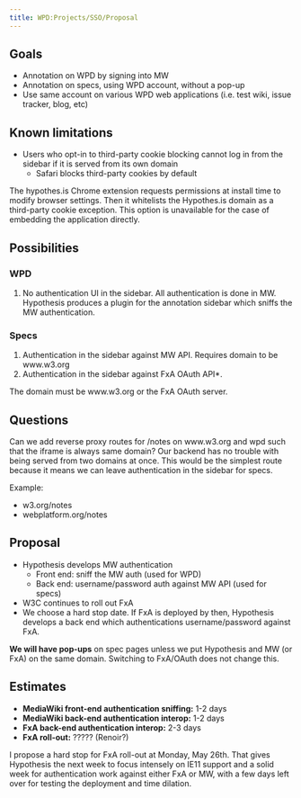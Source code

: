 ```yaml
---
title: WPD:Projects/SSO/Proposal
---
```

<h2><span class="mw-headline" id="Goals">Goals</span></h2>
<ul><li> Annotation on WPD by signing into MW</li>
<li> Annotation on specs, using WPD account, without a pop-up</li>
<li> Use same account on various WPD web applications (i.e. test wiki, issue tracker, blog, etc)</li></ul>
<h2><span class="mw-headline" id="Known_limitations">Known limitations</span></h2>
<ul><li>  Users who opt-in to third-party cookie blocking cannot log in from the sidebar if it is served from its own domain
<ul><li> Safari blocks third-party cookies by default</li></ul></li></ul>
<p>The hypothes.is Chrome extension requests permissions at install time to modify browser settings. Then it whitelists the Hypothes.is domain as a third-party cookie exception. This option is unavailable for the case of embedding the application directly.
</p>
<h2><span class="mw-headline" id="Possibilities">Possibilities</span></h2>
<h3><span class="mw-headline" id="WPD">WPD</span></h3>
<ol><li> No authentication UI in the sidebar. All authentication is done in MW. Hypothesis produces a plugin for the annotation sidebar which sniffs the MW authentication.</li></ol>
<h3><span class="mw-headline" id="Specs">Specs</span></h3>
<ol><li> Authentication in the sidebar against MW API. Requires domain to be www.w3.org</li>
<li> Authentication in the sidebar against FxA OAuth API*.</li></ol>
<p>The domain must be www.w3.org or the FxA OAuth server.
</p>
<h2><span class="mw-headline" id="Questions">Questions</span></h2>
<p>Can we add reverse proxy routes for /notes on www.w3.org and wpd such that the iframe is always same domain? Our backend has no trouble with being served from two domains at once. This would be the simplest route because it means we can leave authentication in the sidebar for specs.
</p><p>Example:
</p>
<ul><li> w3.org/notes</li>
<li> webplatform.org/notes</li></ul>
<h2><span class="mw-headline" id="Proposal">Proposal</span></h2>
<ul><li> Hypothesis develops MW authentication
<ul><li> Front end: sniff the MW auth (used for WPD)</li>
<li> Back end: username/password auth against MW API (used for specs)</li></ul></li>
<li> W3C continues to roll out FxA</li>
<li> We choose a hard stop date. If FxA is deployed by then, Hypothesis develops a back end which authentications username/password against FxA.</li></ul>
<p><b>We will have pop-ups</b> on spec pages unless we put Hypothesis and MW (or FxA) on the same domain. Switching to FxA/OAuth does not change this.
</p>
<h2><span class="mw-headline" id="Estimates">Estimates</span></h2>
<ul><li> <b>MediaWiki front-end authentication sniffing:</b> 1-2 days</li>
<li> <b>MediaWiki back-end authentication interop:</b> 1-2 days</li>
<li> <b>FxA back-end authentication interop:</b> 2-3 days</li>
<li> <b>FxA roll-out:</b>&#160;????? (Renoir?)</li></ul>
<p>I propose a hard stop for FxA roll-out at Monday, May 26th. That gives Hypothesis the next week to focus intensely on IE11 support and a solid week for authentication work against either FxA or MW, with a few days left over for testing the deployment and time dilation.
</p>
<!-- 
NewPP limit report
CPU time usage: 0.013 seconds
Real time usage: 0.014 seconds
Preprocessor visited node count: 30/1000000
Preprocessor generated node count: 36/1000000
Post‐expand include size: 0/2097152 bytes
Template argument size: 0/2097152 bytes
Highest expansion depth: 2/40
Expensive parser function count: 0/100
-->

<!-- 
Transclusion expansion time report (%,ms,calls,template)
100.00%    0.000      1 - -total
-->

<!-- Saved in parser cache with key wpwiki:pcache:idhash:22187-0!*!*!!*!*!*!esi=1 and timestamp 20150731111128 and revision id 57253
 -->
